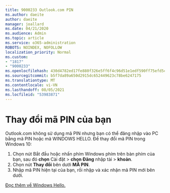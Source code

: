 ```yaml
---
title: 9000233 Outlook.com PIN
ms.author: daeite
author: daeite
manager: joallard
ms.date: 04/21/2020
ms.audience: Admin
ms.topic: article
ms.service: o365-administration
ROBOTS: NOINDEX, NOFOLLOW
localization_priority: Normal
ms.custom:
- "1817"
- "9000233"
ms.openlocfilehash: 430d4782ed17fe880f326e5ff6f4c96d51e1edf590ff75efd5ce59fe4ee1c379
ms.sourcegitcommit: b5f7da89a650d2915dc652449623c78be6247175
ms.translationtype: MT
ms.contentlocale: vi-VN
ms.lasthandoff: 08/05/2021
ms.locfileid: "53983871"
---
```

# <a name="change-your-pin"></a>Thay đổi mã PIN của bạn

Outlook.com không sử dụng mã PIN nhưng bạn có thể đăng nhập vào PC bằng mã PIN hoặc mã WINDOWS HELLO. Để thay đổi mã PIN trong Windows 10:

1. Chọn nút Bắt đầu hoặc nhấn phím Windows phím trên bàn phím của bạn, sau đó **chọn** Cài đặt  >  **chọn Đăng** nhập tài  >  **khoản**.
2. Chọn nút **Thay đổi** bên dưới **MÃ PIN**.
3. Nhập mã PIN hiện tại của bạn, rồi nhập và xác nhận mã PIN mới bên dưới.

[Đọc thêm về Windows Hello.](https://support.microsoft.com/help/17215/)
